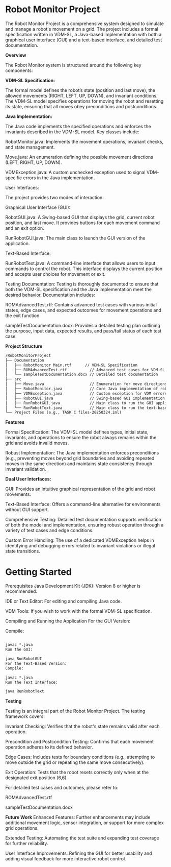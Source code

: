 # **Robot Monitor Project**

The Robot Monitor Project is a comprehensive system designed to simulate and manage a robot's movement on a grid. The project includes a formal specification written in VDM-SL, a Java-based implementation with both a graphical user interface (GUI) and a text-based interface, and detailed test documentation.

**Overview**

The Robot Monitor system is structured around the following key components:

**VDM-SL Specification:**

The formal model defines the robot’s state (position and last move), the allowed movements (RIGHT, LEFT, UP, DOWN), and invariant conditions. The VDM-SL model specifies operations for moving the robot and resetting its state, ensuring that all moves obey preconditions and postconditions.
​

**Java Implementation:**

The Java code implements the specified operations and enforces the invariants described in the VDM-SL model. Key classes include:

RobotMonitor.java: Implements the movement operations, invariant checks, and state management.
​

Move.java: An enumeration defining the possible movement directions (LEFT, RIGHT, UP, DOWN).
​

VDMException.java: A custom unchecked exception used to signal VDM-specific errors in the Java implementation.
​

User Interfaces:

The project provides two modes of interaction:

Graphical User Interface (GUI):

RobotGUI.java: A Swing-based GUI that displays the grid, current robot position, and last move. It provides buttons for each movement command and an exit option.
​

RunRobotGUI.java: The main class to launch the GUI version of the application.
​

Text-Based Interface:

RunRobotText.java: A command-line interface that allows users to input commands to control the robot. This interface displays the current position and accepts user choices for movement or exit.
​

Testing Documentation:
Testing is thoroughly documented to ensure that both the VDM-SL specification and the Java implementation meet the desired behavior. Documentation includes:

ROMAdvancedTest.rtf: Contains advanced test cases with various initial states, edge cases, and expected outcomes for movement operations and the exit function.
​

sampleTestDocumentation.docx: Provides a detailed testing plan outlining the purpose, input data, expected results, and pass/fail status of each test case.
​

**Project Structure**

```markdown
/RobotMonitorProject
├── Documentation
│   ├── RobotMonitor Main.rtf      // VDM-SL Specification
│   ├── ROMAdvancedTest.rtf          // Advanced test cases for VDM-SL
│   └── sampleTestDocumentation.docx // Detailed test documentation
├── src
│   ├── Move.java                    // Enumeration for move directions
│   ├── RobotMonitor.java            // Core Java implementation of robot movements
│   ├── VDMException.java            // Custom exception for VDM errors
│   ├── RobotGUI.java                // Swing-based GUI implementation
│   ├── RunRobotGUI.java             // Main class to run the GUI application
│   └── RunRobotText.java            // Main class to run the text-based application
└── Project Files (e.g., TASK C files-20250324.iml)
```

**Features**

Formal Specification:
The VDM-SL model defines types, initial state, invariants, and operations to ensure the robot always remains within the grid and avoids invalid moves.

Robust Implementation:
The Java implementation enforces preconditions (e.g., preventing moves beyond grid boundaries and avoiding repeated moves in the same direction) and maintains state consistency through invariant validation.

**Dual User Interfaces:**

GUI: Provides an intuitive graphical representation of the grid and robot movements.

Text-Based Interface: Offers a command-line alternative for environments without GUI support.

Comprehensive Testing:
Detailed test documentation supports verification of both the model and implementation, ensuring robust operation through a variety of test cases and edge conditions.

Custom Error Handling:
The use of a dedicated VDMException helps in identifying and debugging errors related to invariant violations or illegal state transitions.

# Getting Started

Prerequisites
Java Development Kit (JDK): Version 8 or higher is recommended.

IDE or Text Editor: For editing and compiling Java code.

VDM Tools: If you wish to work with the formal VDM-SL specification.

Compiling and Running the Application
For the GUI Version:

Compile:

```markdown

javac *.java
Run the GUI:
```


```markdown
java RunRobotGUI
For the Text-Based Version:
Compile:
```


```markdown
javac *.java
Run the Text Interface:
```


```markdown
java RunRobotText
```

**Testing**

Testing is an integral part of the Robot Monitor Project. The testing framework covers:

Invariant Checking: Verifies that the robot's state remains valid after each operation.

Precondition and Postcondition Testing: Confirms that each movement operation adheres to its defined behavior.

Edge Cases: Includes tests for boundary conditions (e.g., attempting to move outside the grid or repeating the same move consecutively).

Exit Operation: Tests that the robot resets correctly only when at the designated exit position (6,6).

For detailed test cases and outcomes, please refer to:

ROMAdvancedTest.rtf
​

sampleTestDocumentation.docx
​

**Future Work**
Enhanced Features: Further enhancements may include additional movement logic, sensor integration, or support for more complex grid operations.

Extended Testing: Automating the test suite and expanding test coverage for further reliability.

User Interface Improvements: Refining the GUI for better usability and adding visual feedback for more interactive robot control.
